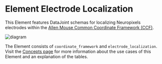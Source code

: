 # Element Electrode Localization

This Element features DataJoint schemas for localizing Neuropixels electrodes within
the [Allen Mouse Common Coordinate Framework (CCF)](http://atlas.brain-map.org/).

![diagram](https://raw.githubusercontent.com/datajoint/element-electrode-localization/main/images/diagram_flowchart.svg)

The Element consists of `coordinate_framework` and `electrode_localization`. Visit the
[Concepts page](./concepts.md) for more information about the use cases of this Element
and an explanation of the tables.
